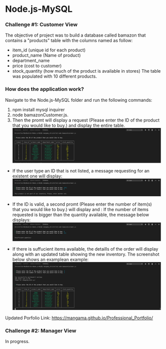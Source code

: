 # Node.js-MySQL


### Challenge #1: Customer View 

The objective of project was to build a database called bamazon that contains a "products" table with the columns named as follow:  
* item_id (unique id for each product)
* product_name (Name of product)
* department_name
* price (cost to customer)
* stock_quantity (how much of the product is available in stores)
The table was populated with 10 different products. 
 

### How does the application work?

Navigate to the Node.js-MySQL folder and run the following commands:
1.  npm install mysql inquirer
2.  node bamazonCustomer.js.
3. Then the promt will display a request (Please enter the ID of the product that you would like to buy.) and display the entire table.
![Table](https://github.com/mangama/Node.js-MySQL/blob/master/images/Table.png)

- If the user type an ID that is not listed, a message requesting for an existent one will display:
    ![noValidID](https://github.com/mangama/Node.js-MySQL/blob/master/images/noValidID.png)

- If the ID is valid, a second promt (Please enter the number of item(s) that you would like to buy.) will display and :
If the number of items requested is bigger than the quantity available, the message below displays:
    ![notEnoughItem](https://github.com/mangama/Node.js-MySQL/blob/master/images/notEnoughItem.png)

- If there is suffucient items available, the detaills of the order will display along with an updated table showing the new inventory. The screenshot below shows an examplean example:
    ![updatedTable](https://github.com/mangama/Node.js-MySQL/blob/master/images/updatedTable.png)

Updated Porfolio Link: https://mangama.github.io/Professional_Portfolio/



### Challenge #2: Manager View 

In progress.